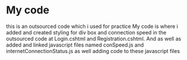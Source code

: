 # My code
this is an outsourced code which i used for practice
My code is where i added and created styling for div box and connection speed in the outsourced code at Login.cshtml and Registration.cshtml.
And as well as added and linked javascript files named conSpeed.js and internetConnectionStatus.js as well adding code to these javascript files 
